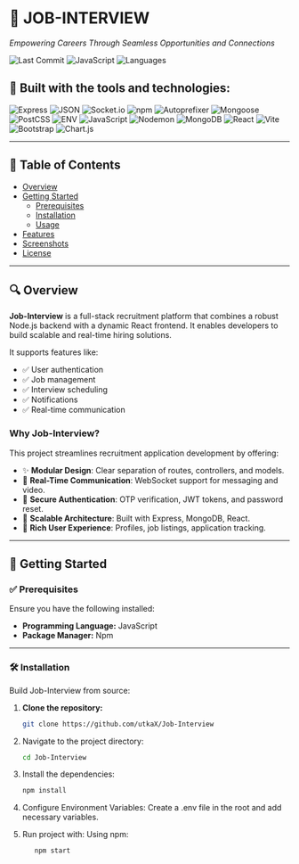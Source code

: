 # 💼 JOB-INTERVIEW

_Empowering Careers Through Seamless Opportunities and Connections_

![Last Commit](https://img.shields.io/github/last-commit/utkaX/Job-Interview)
![JavaScript](https://img.shields.io/badge/javascript-99.7%25-blue)
![Languages](https://img.shields.io/github/languages/count/utkaX/Job-Interview)

## 🚀 Built with the tools and technologies:

![Express](https://img.shields.io/badge/Express-black?logo=express&logoColor=white)
![JSON](https://img.shields.io/badge/JSON-black?logo=json&logoColor=white)
![Socket.io](https://img.shields.io/badge/Socket.io-black?logo=socket.io&logoColor=white)
![npm](https://img.shields.io/badge/npm-red?logo=npm&logoColor=white)
![Autoprefixer](https://img.shields.io/badge/Autoprefixer-red)
![Mongoose](https://img.shields.io/badge/Mongoose-red?logo=mongoose)
![PostCSS](https://img.shields.io/badge/PostCSS-orange?logo=postcss)
![ENV](https://img.shields.io/badge/.env-yellowgreen)
![JavaScript](https://img.shields.io/badge/JavaScript-yellow?logo=javascript)
![Nodemon](https://img.shields.io/badge/Nodemon-green?logo=nodemon)
![MongoDB](https://img.shields.io/badge/MongoDB-brightgreen?logo=mongodb)
![React](https://img.shields.io/badge/React-blue?logo=react)
![Vite](https://img.shields.io/badge/Vite-blueviolet?logo=vite)
![Bootstrap](https://img.shields.io/badge/Bootstrap-purple?logo=bootstrap)
![Chart.js](https://img.shields.io/badge/Chart.js-pink)

---

## 📑 Table of Contents

- [Overview](#overview)
- [Getting Started](#getting-started)
  - [Prerequisites](#prerequisites)
  - [Installation](#installation)
  - [Usage](#usage)
- [Features](#features)
- [Screenshots](#screenshots)
- [License](#license)

---

## 🔍 Overview

**Job-Interview** is a full-stack recruitment platform that combines a robust Node.js backend with a dynamic React frontend. It enables developers to build scalable and real-time hiring solutions.

It supports features like:
- ✅ User authentication
- ✅ Job management
- ✅ Interview scheduling
- ✅ Notifications
- ✅ Real-time communication

### Why Job-Interview?

This project streamlines recruitment application development by offering:

- ✨ **Modular Design**: Clear separation of routes, controllers, and models.
- 🔗 **Real-Time Communication**: WebSocket support for messaging and video.
- 🔐 **Secure Authentication**: OTP verification, JWT tokens, and password reset.
- 🚀 **Scalable Architecture**: Built with Express, MongoDB, React.
- 🎯 **Rich User Experience**: Profiles, job listings, application tracking.

---

## 🚀 Getting Started

### ✅ Prerequisites

Ensure you have the following installed:

- **Programming Language:** JavaScript
- **Package Manager:** Npm

---

### 🛠 Installation

Build Job-Interview from source:

1. **Clone the repository:**

   ```bash
   git clone https://github.com/utkaX/Job-Interview
   
2. Navigate to the project directory:
   ```bash
   cd Job-Interview

   
4. Install the dependencies:
   ```bash
   npm install

6. Configure Environment Variables:
Create a .env file in the root and add necessary variables.

7. Run project with:
  Using npm:
   ```bash
      npm start


